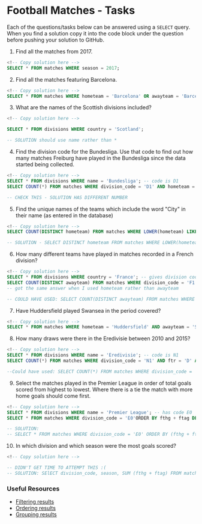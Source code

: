 # Football Matches - Tasks

Each of the questions/tasks below can be answered using a `SELECT` query. When you find a solution copy it into the code block under the question before pushing your solution to GitHub.

1) Find all the matches from 2017.

```sql
<!-- Copy solution here -->
SELECT * FROM matches WHERE season = 2017;

```

2) Find all the matches featuring Barcelona.

```sql
<!-- Copy solution here -->
SELECT * FROM matches WHERE hometeam = 'Barcelona' OR awayteam = 'Barcelona';

```

3) What are the names of the Scottish divisions included?

```sql
<!-- Copy solution here -->

SELECT * FROM divisions WHERE country = 'Scotland'; 

-- SOLUTION should use name rather than *
```

4) Find the division code for the Bundesliga. Use that code to find out how many matches Freiburg have played in the Bundesliga since the data started being collected.

```sql
<!-- Copy solution here -->
SELECT * FROM divisions WHERE name = 'Bundesliga'; -- code is D1
SELECT COUNT(*) FROM matches WHERE division_code = 'D1' AND hometeam = 'Freiburg' OR awayteam = 'Freiburg'; --count = 459

-- CHECK THIS - SOLUTION HAS DIFFERENT NUMBER 
```

5) Find the unique names of the teams which include the word "City" in their name (as entered in the database)

```sql
<!-- Copy solution here -->
SELECT COUNT(DISTINCT hometeam) FROM matches WHERE LOWER(hometeam) LIKE LOWER('%City%'); --count = 4 

-- SOLUTION - SELECT DISTINCT hometeam FROM matches WHERE LOWER(hometeam) LIKE LOWER('%City%')
```

6) How many different teams have played in matches recorded in a French division?

```sql
<!-- Copy solution here -->
SELECT * FROM divisions WHERE country = 'France'; -- gives division code as F1 and F2
SELECT COUNT(DISTINCT awayteam) FROM matches WHERE division_code = 'F1' OR division_code = 'F2'; -- count 61
-- got the same answer when I used hometeam rather than awayteam

-- COULD HAVE USED: SELECT COUNT(DISTINCT awayteam) FROM matches WHERE division_code IN ('F1', 'F2');
```

7) Have Huddersfield played Swansea in the period covered?

```sql
<!-- Copy solution here -->
SELECT * FROM matches WHERE hometeam = 'Huddersfield' AND awayteam = 'Swansea' OR awayteam = 'Huddersfield' AND hometeam = 'Swansea' ; -- Yes (12 rows = 12 matches)

```

8) How many draws were there in the Eredivisie between 2010 and 2015?

```sql
<!-- Copy solution here -->
SELECT * FROM divisions WHERE name = 'Eredivisie'; -- code is N1 
SELECT COUNT(*) FROM matches WHERE division_code = 'N1' AND ftr = 'D' AND season >= 2010 AND season <= 2015; -- count is 431

--Could have used: SELECT COUNT(*) FROM matches WHERE division_code = 'N1' AND ftr = 'D' AND season BETWEEN 2010 AND 2015;

```

9) Select the matches played in the Premier League in order of total goals scored from highest to lowest. Where there is a tie the match with more home goals should come first.

```sql
<!-- Copy solution here -->
SELECT * FROM divisions WHERE name = 'Premier League'; -- has code E0
SELECT * FROM matches WHERE division_code = 'E0'ORDER BY fthg + ftag DESC;

-- SOLUTION: 
-- SELECT * FROM matches WHERE division_code = 'E0' ORDER BY (fthg + ftag) DESC, fthg DESC;
```

10) In which division and which season were the most goals scored?

```sql
<!-- Copy solution here -->

-- DIDN'T GET TIME TO ATTEMPT THIS :(
-- SOLUTION: SElECT division_code, season, SUM (fthg + ftag) FROM matches GROUP BY division_code, season ORDER BY sum DESC LIMIT 1;

```

### Useful Resources

- [Filtering results](https://www.w3schools.com/sql/sql_where.asp)
- [Ordering results](https://www.w3schools.com/sql/sql_orderby.asp)
- [Grouping results](https://www.w3schools.com/sql/sql_groupby.asp)
